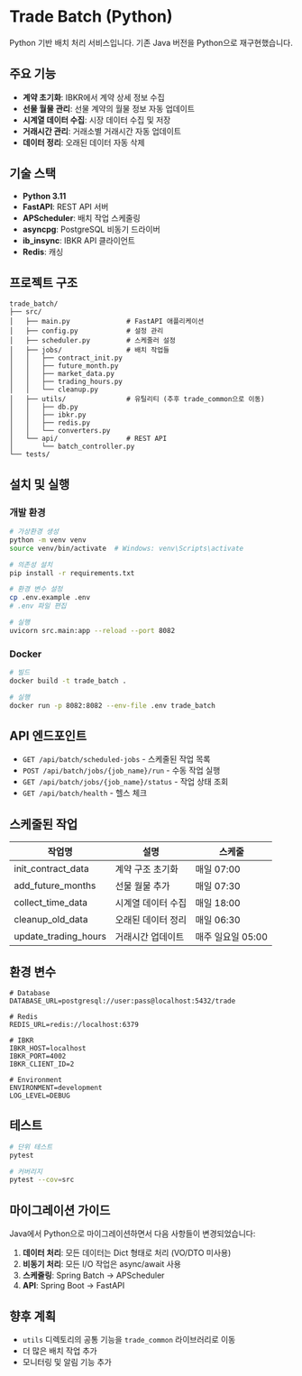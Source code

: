 # Trade Batch (Python)

Python 기반 배치 처리 서비스입니다. 기존 Java 버전을 Python으로 재구현했습니다.

## 주요 기능

- **계약 초기화**: IBKR에서 계약 상세 정보 수집
- **선물 월물 관리**: 선물 계약의 월물 정보 자동 업데이트
- **시계열 데이터 수집**: 시장 데이터 수집 및 저장
- **거래시간 관리**: 거래소별 거래시간 자동 업데이트
- **데이터 정리**: 오래된 데이터 자동 삭제

## 기술 스택

- **Python 3.11**
- **FastAPI**: REST API 서버
- **APScheduler**: 배치 작업 스케줄링
- **asyncpg**: PostgreSQL 비동기 드라이버
- **ib_insync**: IBKR API 클라이언트
- **Redis**: 캐싱

## 프로젝트 구조

```
trade_batch/
├── src/
│   ├── main.py              # FastAPI 애플리케이션
│   ├── config.py            # 설정 관리
│   ├── scheduler.py         # 스케줄러 설정
│   ├── jobs/                # 배치 작업들
│   │   ├── contract_init.py
│   │   ├── future_month.py
│   │   ├── market_data.py
│   │   ├── trading_hours.py
│   │   └── cleanup.py
│   ├── utils/               # 유틸리티 (추후 trade_common으로 이동)
│   │   ├── db.py
│   │   ├── ibkr.py
│   │   ├── redis.py
│   │   └── converters.py
│   └── api/                 # REST API
│       └── batch_controller.py
└── tests/
```

## 설치 및 실행

### 개발 환경

```bash
# 가상환경 생성
python -m venv venv
source venv/bin/activate  # Windows: venv\Scripts\activate

# 의존성 설치
pip install -r requirements.txt

# 환경 변수 설정
cp .env.example .env
# .env 파일 편집

# 실행
uvicorn src.main:app --reload --port 8082
```

### Docker

```bash
# 빌드
docker build -t trade_batch .

# 실행
docker run -p 8082:8082 --env-file .env trade_batch
```

## API 엔드포인트

- `GET /api/batch/scheduled-jobs` - 스케줄된 작업 목록
- `POST /api/batch/jobs/{job_name}/run` - 수동 작업 실행
- `GET /api/batch/jobs/{job_name}/status` - 작업 상태 조회
- `GET /api/batch/health` - 헬스 체크

## 스케줄된 작업

| 작업명 | 설명 | 스케줄 |
|--------|------|--------|
| init_contract_data | 계약 구조 초기화 | 매일 07:00 |
| add_future_months | 선물 월물 추가 | 매일 07:30 |
| collect_time_data | 시계열 데이터 수집 | 매일 18:00 |
| cleanup_old_data | 오래된 데이터 정리 | 매일 06:30 |
| update_trading_hours | 거래시간 업데이트 | 매주 일요일 05:00 |

## 환경 변수

```env
# Database
DATABASE_URL=postgresql://user:pass@localhost:5432/trade

# Redis  
REDIS_URL=redis://localhost:6379

# IBKR
IBKR_HOST=localhost
IBKR_PORT=4002
IBKR_CLIENT_ID=2

# Environment
ENVIRONMENT=development
LOG_LEVEL=DEBUG
```

## 테스트

```bash
# 단위 테스트
pytest

# 커버리지
pytest --cov=src
```

## 마이그레이션 가이드

Java에서 Python으로 마이그레이션하면서 다음 사항들이 변경되었습니다:

1. **데이터 처리**: 모든 데이터는 Dict 형태로 처리 (VO/DTO 미사용)
2. **비동기 처리**: 모든 I/O 작업은 async/await 사용
3. **스케줄링**: Spring Batch → APScheduler
4. **API**: Spring Boot → FastAPI

## 향후 계획

- `utils` 디렉토리의 공통 기능을 `trade_common` 라이브러리로 이동
- 더 많은 배치 작업 추가
- 모니터링 및 알림 기능 추가